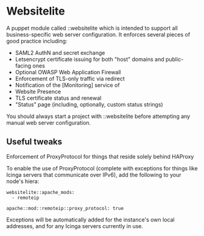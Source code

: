 # Websitelite

A puppet module called ::websitelite which is intended to support all business-specific web server configuration. It enforces several pieces of good practice including:

* SAML2 AuthN and secret exchange
* Letsencrypt certificate issuing for both "host" domains and public-facing ones
* Optional OWASP Web Application Firewall
* Enforcement of TLS-only traffic via redirect
* Notification of the [Monitoring] service of
 * Website Presence
 * TLS certificate status and renewal
 * "Status" page (including, optionally, custom status strings)

You should always start a project with ::websitelite before attempting any manual web server configuration.

## Useful tweaks
Enforcement of ProxyProtocol for things that reside solely behind HAProxy

To enable the use of ProxyProtocol (complete with exceptions for things like Icinga servers that communicate over IPv6), add the following to your node's hiera:

```
websitelite::apache_mods:
  - remoteip
```
```
apache::mod::remoteip::proxy_protocol: true
```

Exceptions will be automatically added for the instance's own local addresses, and for any Icinga servers currently in use. 
